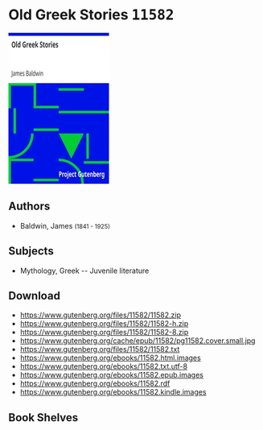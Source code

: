 # Old Greek Stories <kbd>11582</kbd>

![](./cover.medium.jpg "")

## Authors


 - Baldwin, James <small>(1841 - 1925)</small>

## Subjects


 - Mythology, Greek -- Juvenile literature

## Download


 - https://www.gutenberg.org/files/11582/11582.zip
 - https://www.gutenberg.org/files/11582/11582-h.zip
 - https://www.gutenberg.org/files/11582/11582-8.zip
 - https://www.gutenberg.org/cache/epub/11582/pg11582.cover.small.jpg
 - https://www.gutenberg.org/files/11582/11582.txt
 - https://www.gutenberg.org/ebooks/11582.html.images
 - https://www.gutenberg.org/ebooks/11582.txt.utf-8
 - https://www.gutenberg.org/ebooks/11582.epub.images
 - https://www.gutenberg.org/ebooks/11582.rdf
 - https://www.gutenberg.org/ebooks/11582.kindle.images

## Book Shelves


